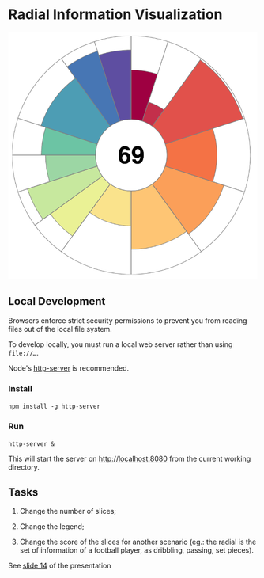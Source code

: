 # Radial Information Visualization

<img src="assets/radial.png"/>

## Local Development

Browsers enforce strict security permissions to prevent you from reading files out of the local file system.

To develop locally, you must run a local web server rather than using `file://…`.

Node's [http-server](https://www.npmjs.com/package/http-server) is recommended.

### Install

`npm install -g http-server`

### Run

`http-server &` 

This will start the server on [http://localhost:8080](http://localhost:8080/) from the current working directory.

## Tasks

1. Change the number of slices;

2. Change the legend;

3. Change the score of the slices for another scenario (eg.: the radial is the set of information of a football player, as dribbling, passing, set pieces).

See [slide 14](https://github.com/FMCalisto/radial-infoVis/blob/master/workshop/Are%20you%20HIPEd%20about%20exploring%20information.pptx) of the presentation
